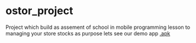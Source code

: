 # ostor_project
Project which build as assement of school in mobile programming lesson
to managing your store stocks as purpose 
lets see our demo app [.apk](https://github.com/zzerafah/ostor/raw/master/app-release.apk)
